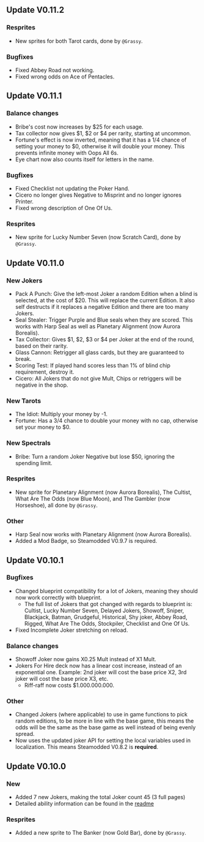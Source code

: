 ## Update V0.11.2
### Resprites
* New sprites for both Tarot cards, done by `@Grassy`.
### Bugfixes
* Fixed Abbey Road not working.
* Fixed wrong odds on Ace of Pentacles.
## Update V0.11.1
### Balance changes
* Bribe's cost now increases by $25 for each usage.
* Tax collector now gives $1, $2 or $4 per rarity, starting at uncommon.
* Fortune's effect is now inverted, meaning that it has a 1/4 chance of setting your money to $0, otherwise it will double your money. This prevents infinite money with Oops All 6s.
* Eye chart now also counts itself for letters in the name.
### Bugfixes
* Fixed Checklist not updating the Poker Hand.
* Cicero no longer gives Negative to Misprint and no longer ignores Printer.
* Fixed wrong description of One Of Us.
### Resprites
* New sprite for Lucky Number Seven (now Scratch Card), done by `@Grassy`.
## Update V0.11.0
### New Jokers
* Pack A Punch: Give the left-most Joker a random Edition when a blind is selected, at the cost of $20. This will replace the current Edition. It also self destructs if it replaces a negative Edition and there are too many Jokers.
* Seal Stealer:  Trigger Purple and Blue seals when they are scored. This works with Harp Seal as well as Planetary Alignment (now Aurora Borealis).
* Tax Collector: Gives $1, $2, $3 or $4 per Joker at the end of the round, based on their rarity.
* Glass Cannon: Retrigger all glass cards, but they are guaranteed to break.
* Scoring Test: If played hand scores less than 1% of blind chip requirement, destroy it.
* Cicero: All Jokers that do not give Mult, Chips or retriggers will be negative in the shop.
### New Tarots
* The Idiot: Multiply your money by -1.
* Fortune: Has a 3/4 chance to double your money with no cap, otherwise set your money to $0.
### New Spectrals
* Bribe: Turn a random Joker Negative but lose $50, ignoring the spending limit.
### Resprites
* New sprite for Planetary Alignment (now Aurora Borealis), The Cultist, What Are The Odds (now Blue Moon), and The Gambler (now Horseshoe), all done by `@Grassy`.
### Other
* Harp Seal now works with Planetary Alignment (now Aurora Borealis).
* Added a Mod Badge, so Steamodded V0.9.7 is required.
## Update V0.10.1
### Bugfixes
* Changed blueprint compatibility for a lot of Jokers, meaning they should now work correctly with blueprint.
    - The full list of Jokers that got changed with regards to blueprint is: Cultist, Lucky Number Seven, Delayed Jokers, Showoff, Sniper, Blackjack, Batman, Grudgeful, Historical, Shy joker, Abbey Road, Rigged, What Are The Odds, Stockpiler, Checklist and One Of Us.
* Fixed Incomplete Joker stretching on reload.
### Balance changes
* Showoff Joker now gains X0.25 Mult instead of X1 Mult.
* Jokers For Hire deck now has a linear cost increase, instead of an exponential one. Example: 2nd joker will cost the base price X2, 3rd joker will cost the base price X3, etc.
    - Riff-raff now costs $1.000.000.000.
### Other
* Changed Jokers (where applicable) to use in game functions to pick random editions, to be more in line with the base game, this means the odds will be the same as the base game as well instead of being evenly spread.
* Now uses the updated joker API for setting the local variables used in localization. This means Steamodded V0.8.2 is **required**.
## Update V0.10.0
### New
* Added 7 new Jokers, making the total Joker count 45 (3 full pages)
* Detailed ability information can be found in the [readme](https://github.com/MikaSchoenmakers/MikasBalatro?tab=readme-ov-file#mikas-balatro-mod-collection)
### Resprites
* Added a new sprite to The Banker (now Gold Bar), done by `@Grassy`.